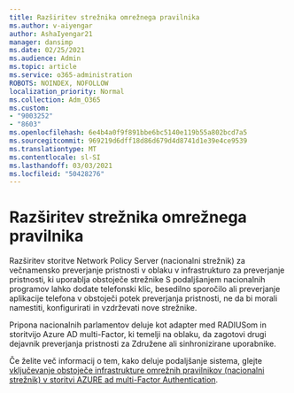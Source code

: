 ```yaml
---
title: Razširitev strežnika omrežnega pravilnika
ms.author: v-aiyengar
author: AshaIyengar21
manager: dansimp
ms.date: 02/25/2021
ms.audience: Admin
ms.topic: article
ms.service: o365-administration
ROBOTS: NOINDEX, NOFOLLOW
localization_priority: Normal
ms.collection: Adm_O365
ms.custom:
- "9003252"
- "8603"
ms.openlocfilehash: 6e4b4a0f9f891bbe6bc5140e119b55a802bcd7a5
ms.sourcegitcommit: 969219d6dff18d86d679d4d8741d1e39e4ce9539
ms.translationtype: MT
ms.contentlocale: sl-SI
ms.lasthandoff: 03/03/2021
ms.locfileid: "50428276"
---
```

# <a name="network-policy-server-extension"></a>Razširitev strežnika omrežnega pravilnika

Razširitev storitve Network Policy Server (nacionalni strežnik) za večnamensko preverjanje pristnosti v oblaku v infrastrukturo za preverjanje pristnosti, ki uporablja obstoječe strežnike S podaljšanjem nacionalnih programov lahko dodate telefonski klic, besedilno sporočilo ali preverjanje aplikacije telefona v obstoječi potek preverjanja pristnosti, ne da bi morali namestiti, konfigurirati in vzdrževati nove strežnike.

Pripona nacionalnih parlamentov deluje kot adapter med RADIUSom in storitvijo Azure AD multi-Factor, ki temelji na oblaku, da zagotovi drugi dejavnik preverjanja pristnosti za Združene ali sinhronizirane uporabnike.

Če želite več informacij o tem, kako deluje podaljšanje sistema, glejte [vključevanje obstoječe infrastrukture omrežnih pravilnikov (nacionalni strežnik) v storitvi AZURE ad multi-Factor Authentication](https://docs.microsoft.com/azure/active-directory/authentication/howto-mfa-nps-extension).
